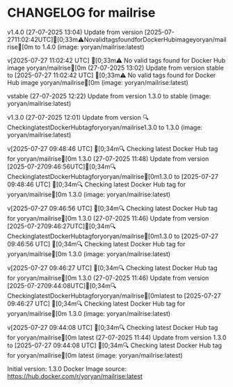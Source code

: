CHANGELOG for mailrise
===================
v1.4.0 (27-07-2025 13:04)
    Update from version [2025-07-2711:02:42UTC][0;33m⚠️NovalidtagsfoundforDockerHubimageyoryan/mailrise[0m to 1.4.0 (image: yoryan/mailrise:latest)


v[2025-07-27 11:02:42 UTC] [0;33m⚠️ No valid tags found for Docker Hub image yoryan/mailrise[0m (27-07-2025 13:02)
    Update from version stable to [2025-07-27 11:02:42 UTC] [0;33m⚠️ No valid tags found for Docker Hub image yoryan/mailrise[0m (image: yoryan/mailrise:latest)


vstable (27-07-2025 12:22)
    Update from version 1.3.0 to stable (image: yoryan/mailrise:latest)


v1.3.0 (27-07-2025 12:01)
    Update from version 🔍CheckinglatestDockerHubtagforyoryan/mailrise1.3.0 to 1.3.0 (image: yoryan/mailrise:latest)


v[2025-07-27 09:48:46 UTC] [0;34m🔍 Checking latest Docker Hub tag for yoryan/mailrise[0m
1.3.0 (27-07-2025 11:48)
    Update from version [2025-07-2709:46:56UTC][0;34m🔍CheckinglatestDockerHubtagforyoryan/mailrise[0m1.3.0 to [2025-07-27 09:48:46 UTC] [0;34m🔍 Checking latest Docker Hub tag for yoryan/mailrise[0m
1.3.0 (image: yoryan/mailrise:latest)


v[2025-07-27 09:46:56 UTC] [0;34m🔍 Checking latest Docker Hub tag for yoryan/mailrise[0m
1.3.0 (27-07-2025 11:46)
    Update from version [2025-07-2709:46:27UTC][0;34m🔍CheckinglatestDockerHubtagforyoryan/mailrise[0m1.3.0 to [2025-07-27 09:46:56 UTC] [0;34m🔍 Checking latest Docker Hub tag for yoryan/mailrise[0m
1.3.0 (image: yoryan/mailrise:latest)


v[2025-07-27 09:46:27 UTC] [0;34m🔍 Checking latest Docker Hub tag for yoryan/mailrise[0m
1.3.0 (27-07-2025 11:46)
    Update from version [2025-07-2709:44:08UTC][0;34m🔍CheckinglatestDockerHubtagforyoryan/mailrise[0mlatest to [2025-07-27 09:46:27 UTC] [0;34m🔍 Checking latest Docker Hub tag for yoryan/mailrise[0m
1.3.0 (image: yoryan/mailrise:latest)


v[2025-07-27 09:44:08 UTC] [0;34m🔍 Checking latest Docker Hub tag for yoryan/mailrise[0m
latest (27-07-2025 11:44)
    Update from version 1.3.0 to [2025-07-27 09:44:08 UTC] [0;34m🔍 Checking latest Docker Hub tag for yoryan/mailrise[0m
latest (image: yoryan/mailrise:latest)



Initial version: 1.3.0
Docker Image source: https://hub.docker.com/r/yoryan/mailrise:latest

